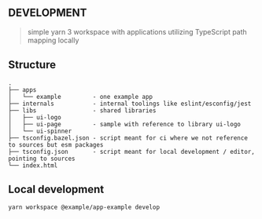 ## DEVELOPMENT

> simple yarn 3 workspace with applications utilizing TypeScript path mapping locally

## Structure

```
.
├── apps
│   └── example         - one example app
├── internals           - internal toolings like eslint/esconfig/jest
├── libs                - shared libraries
│   ├── ui-logo
│   ├── ui-page         - sample with reference to library ui-logo
│   └── ui-spinner
├── tsconfig.bazel.json - script meant for ci where we not reference to sources but esm packages
├── tsconfig.json       - script meant for local development / editor, pointing to sources
└── index.html
```

## Local development

`yarn workspace @example/app-example develop`
